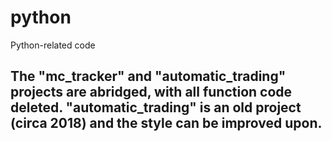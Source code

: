 # python
Python-related code

## The "mc_tracker" and "automatic_trading" projects are abridged, with all function code deleted.  "automatic_trading" is an old project (circa 2018) and the style can be improved upon.  
